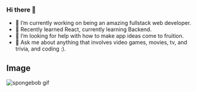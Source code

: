 ### Hi there 👋


- 🔭 I’m currently working on being an amazing fullstack web developer. 
- 🌱 Recently learned React, currently learning Backend. 
- 🤔 I’m looking for help with how to make app ideas come to fruition.
- 💬 Ask me about anything that involves video games, movies, tv, and trivia, and coding :). 




## Image

![spongebob gif](https://media1.giphy.com/media/3o6wNIV9FP28JIleyk/giphy.gif)
